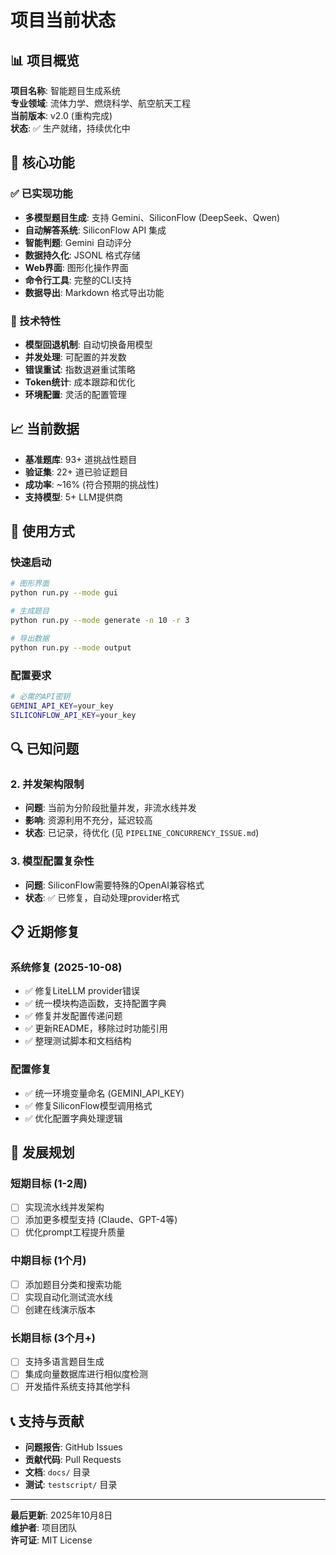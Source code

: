# 项目当前状态

## 📊 项目概览

**项目名称**: 智能题目生成系统  
**专业领域**: 流体力学、燃烧科学、航空航天工程  
**当前版本**: v2.0 (重构完成)  
**状态**: ✅ 生产就绪，持续优化中

## 🎯 核心功能

### ✅ 已实现功能
- **多模型题目生成**: 支持 Gemini、SiliconFlow (DeepSeek、Qwen)
- **自动解答系统**: SiliconFlow API 集成
- **智能判题**: Gemini 自动评分
- **数据持久化**: JSONL 格式存储
- **Web界面**: 图形化操作界面
- **命令行工具**: 完整的CLI支持
- **数据导出**: Markdown 格式导出功能

### 🔧 技术特性
- **模型回退机制**: 自动切换备用模型
- **并发处理**: 可配置的并发数
- **错误重试**: 指数退避重试策略
- **Token统计**: 成本跟踪和优化
- **环境配置**: 灵活的配置管理

## 📈 当前数据

- **基准题库**: 93+ 道挑战性题目
- **验证集**: 22+ 道已验证题目
- **成功率**: ~16% (符合预期的挑战性)
- **支持模型**: 5+ LLM提供商

## 🚀 使用方式

### 快速启动
```bash
# 图形界面
python run.py --mode gui

# 生成题目
python run.py --mode generate -n 10 -r 3

# 导出数据
python run.py --mode output
```

### 配置要求
```bash
# 必需的API密钥
GEMINI_API_KEY=your_key
SILICONFLOW_API_KEY=your_key
```

## 🔍 已知问题


### 2. 并发架构限制  
- **问题**: 当前为分阶段批量并发，非流水线并发
- **影响**: 资源利用不充分，延迟较高
- **状态**: 已记录，待优化 (见 `PIPELINE_CONCURRENCY_ISSUE.md`)

### 3. 模型配置复杂性
- **问题**: SiliconFlow需要特殊的OpenAI兼容格式
- **状态**: ✅ 已修复，自动处理provider格式

## 📋 近期修复

### 系统修复 (2025-10-08)
- ✅ 修复LiteLLM provider错误
- ✅ 统一模块构造函数，支持配置字典
- ✅ 修复并发配置传递问题
- ✅ 更新README，移除过时功能引用
- ✅ 整理测试脚本和文档结构

### 配置修复
- ✅ 统一环境变量命名 (GEMINI_API_KEY)
- ✅ 修复SiliconFlow模型调用格式
- ✅ 优化配置字典处理逻辑

## 🔮 发展规划

### 短期目标 (1-2周)
- [ ] 实现流水线并发架构
- [ ] 添加更多模型支持 (Claude、GPT-4等)
- [ ] 优化prompt工程提升质量

### 中期目标 (1个月)
- [ ] 添加题目分类和搜索功能
- [ ] 实现自动化测试流水线
- [ ] 创建在线演示版本

### 长期目标 (3个月+)
- [ ] 支持多语言题目生成
- [ ] 集成向量数据库进行相似度检测
- [ ] 开发插件系统支持其他学科

## 📞 支持与贡献

- **问题报告**: GitHub Issues
- **贡献代码**: Pull Requests
- **文档**: `docs/` 目录
- **测试**: `testscript/` 目录

---

**最后更新**: 2025年10月8日  
**维护者**: 项目团队  
**许可证**: MIT License
